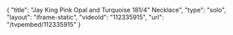 {
    "title": "Jay King Pink Opal and Turquoise 181\/4\" Necklace",
    "type": "solo",
    "layout": "iframe-static",
    "videoId": "112335915",
    "url": "\/tvpembed\/112335915"
}